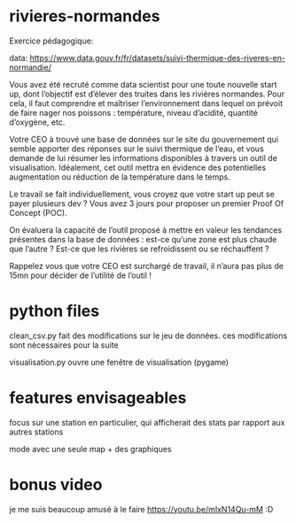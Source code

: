 # rivieres-normandes

Exercice pédagogique:

data: https://www.data.gouv.fr/fr/datasets/suivi-thermique-des-riveres-en-normandie/

Vous avez été recruté comme data scientist pour une toute nouvelle start up, dont l’objectif est d’élever des truites dans les rivières normandes. Pour cela, il faut comprendre et maîtriser l’environnement dans lequel on prévoit de faire nager nos poissons : température, niveau d’acidité, quantité d’oxygène, etc.

Votre CEO à trouvé une base de données sur le site du gouvernement qui semble apporter des réponses sur le suivi thermique de l’eau, et vous demande de lui résumer les informations disponibles à travers un outil de visualisation. Idéalement, cet outil mettra en évidence des potentielles augmentation ou réduction de la température dans le temps.

Le travail se fait individuellement, vous croyez que votre start up peut se payer plusieurs dev ? Vous avez 3 jours pour proposer un premier Proof Of Concept (POC).

On évaluera la capacité de l’outil proposé à mettre en valeur les tendances présentes dans la base de données : est-ce qu’une zone est plus chaude que l’autre ? Est-ce que les rivières se refroidissent ou se réchauffent ?

Rappelez vous que votre CEO est surchargé de travail, il n’aura pas plus de 15mn pour décider de l’utilité de l’outil !

# python files

clean_csv.py fait des modifications sur le jeu de données. ces modifications sont nécessaires pour la suite

visualisation.py ouvre une fenêtre de visualisation (pygame)

# features envisageables

focus sur une station en particulier, qui afficherait des stats par rapport aux autres stations

mode avec une seule map + des graphiques

# bonus video

je me suis beaucoup amusé à le faire
https://youtu.be/mIxN14Qu-mM :D

